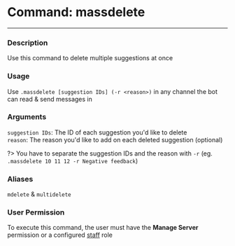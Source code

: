 # Command: massdelete
---
### Description
Use this command to delete multiple suggestions at once

### Usage
Use `.massdelete [suggestion IDs] (-r <reason>)` in any channel the bot can read & send messages in

### Arguments
`suggestion IDs`: The ID of each suggestion you'd like to delete\
`reason`: The reason you'd like to add on each deleted suggestion (optional) 

?> You have to separate the suggestion IDs and the reason with `-r` (eg. `.massdelete 10 11 12 -r Negative feedback`)

### Aliases
`mdelete` & `multidelete`

### User Permission
To execute this command, the user must have the **Manage Server** permission or a configured [staff](/config/staffroles.md) role

